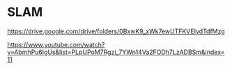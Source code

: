 # SLAM

https://drive.google.com/drive/folders/0BxwK9_xWk7ewUTFKVEIydTdfMzg

https://www.youtube.com/watch?v=AbmhPu6lgUs&list=PLpUPoM7Rgzi_7YWn14Va2FODh7LzADBSm&index=11

